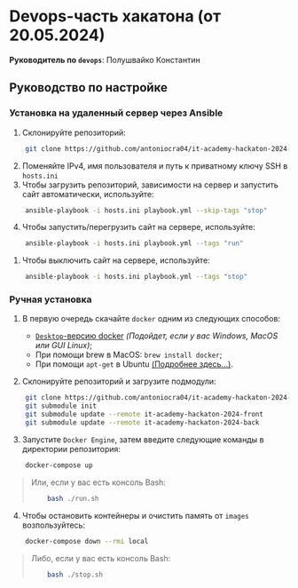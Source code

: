 # Devops-часть хакатона (от 20.05.2024)

**Руководитель по `devops`**: Полушвайко Константин

## Руководство по настройке
### Установка на удаленный сервер через Ansible
1. Склонируйте репозиторий:
```bash
    git clone https://github.com/antoniocra04/it-academy-hackaton-2024-devops.git
```
2. Поменяйте IPv4, имя пользователя и путь к приватному ключу SSH в `hosts.ini`
3. Чтобы загрузить репозиторий, зависимости на сервер и запустить сайт автоматически, используйте:
```bash
    ansible-playbook -i hosts.ini playbook.yml --skip-tags "stop"
```
4. Чтобы запустить/перегрузить сайт на сервере, используйте: 
```bash
    ansible-playbook -i hosts.ini playbook.yml --tags "run"
```
1. Чтобы выключить сайт на сервере, используйте: 
```bash
    ansible-playbook -i hosts.ini playbook.yml --tags "stop"
```

### Ручная установка
1. В первую очередь скачайте `docker` одним из следующих способов:
   - [`Desktop`-версию docker](https://www.docker.com/products/docker-desktop/) *(Подойдет, если у вас Windows, MacOS или GUI Linux)*;
   - При помощи brew в MacOS: `brew install docker`;
   - При помощи `apt-get` в Ubuntu [(Подробнее здесь...)](https://docs.docker.com/engine/install/ubuntu/).

2. Склонируйте репозиторий и загрузите подмодули:
```bash
    git clone https://github.com/antoniocra04/it-academy-hackaton-2024-devops.git
    git submodule init
    git submodule update --remote it-academy-hackaton-2024-front
    git submodule update --remote it-academy-hackaton-2024-back
```

3. Запустите `Docker Engine`, затем введите следующие команды в директории репозитория:
```bash
    docker-compose up
```
> Или, если у вас есть консоль Bash:
> ```bash
>     bash ./run.sh
> ```

4. Чтобы остановить контейнеры и очистить память от `images` возпользуйтесь:
```bash
    docker-compose down --rmi local
```
> Либо, если у вас есть консоль Bash:
> ```bash
>     bash ./stop.sh
> ```